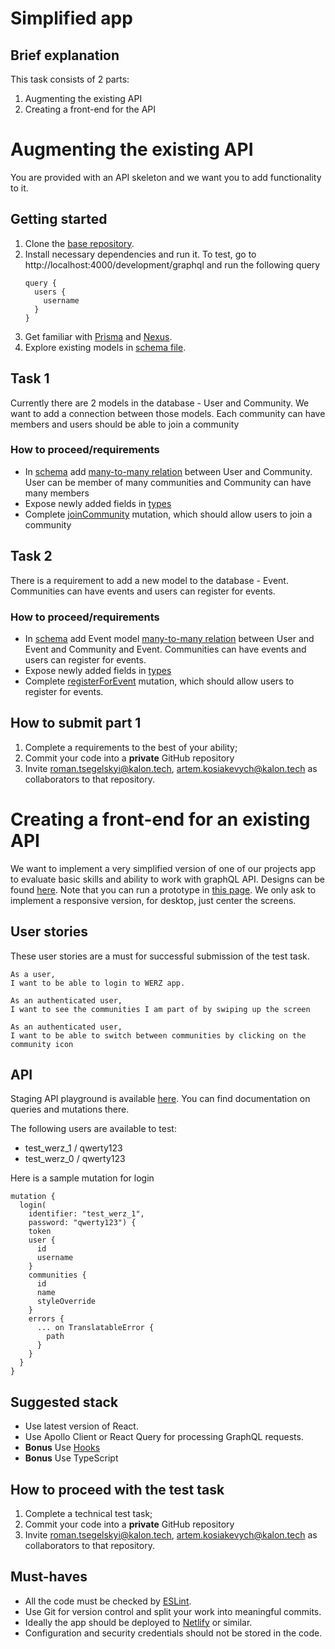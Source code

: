 # Simplified app

## Brief explanation

This task consists of 2 parts:
1. Augmenting the existing API
2. Creating a front-end for the API

# Augmenting the existing API

You are provided with an API skeleton and we want you to add functionality to it.

## Getting started

1. Clone the [base repository](https://github.com/kalontech/api-test-task).
2. Install necessary dependencies and run it. To test, go to http://localhost:4000/development/graphql and run the following query
    ```
    query {
      users {
        username
      }
    }
    ```
3. Get familiar with [Prisma](https://www.prisma.io/docs/) and [Nexus](https://nexusjs.org/docs/plugins/prisma).
4. Explore existing models in [schema file](https://github.com/kalontech/api-test-task/blob/master/prisma/schema.prisma).

## Task 1

Currently there are 2 models in the database - User and Community. We want to add a connection between those models. Each community can have members and users should be able to join a community

### How to proceed/requirements

- In [schema](https://github.com/kalontech/api-test-task/blob/master/prisma/schema.prisma) add [many-to-many relation](https://www.prisma.io/docs/concepts/components/prisma-schema/relations) between User and Community. User can be member of many communities and Community can have many members
- Expose newly added fields in [types](https://github.com/kalontech/api-test-task/tree/master/src/graphql/types)
- Complete [joinCommunity](https://github.com/kalontech/api-test-task/blob/master/src/graphql/resolvers/join-community.ts) mutation, which should allow users to join a community

## Task 2

There is a requirement to add a new model to the database - Event. Communities can have events and users can register for events.

### How to proceed/requirements

- In [schema](https://github.com/kalontech/api-test-task/blob/master/prisma/schema.prisma) add Event model [many-to-many relation](https://www.prisma.io/docs/concepts/components/prisma-schema/relations) between User and Event and Community and Event. Communities can have events and users can register for events.
- Expose newly added fields in [types](https://github.com/kalontech/api-test-task/tree/master/src/graphql/types)
- Complete [registerForEvent](https://github.com/kalontech/api-test-task/blob/master/src/graphql/resolvers/register-for-event.ts) mutation, which should allow users to register for events.

## How to submit part 1

1. Complete a requirements to the best of your ability;
2. Commit your code into a **private** GitHub repository
3. Invite roman.tsegelskyi@kalon.tech, artem.kosiakevych@kalon.tech as collaborators to that repository.

# Creating a front-end for an existing API

We want to implement a very simplified version of one of our projects app to evaluate basic skills and ability to work with graphQL API. Designs can be found [here](https://www.figma.com/file/BOzAEEdWjbxFYSyzbtC6nM/Fullstack-Test-Task?node-id=1%3A674). Note that you can run a prototype in [this page](https://www.figma.com/file/gnXvPeCsz5wZhrUCEKWomG/WERZ-Test-Task?node-id=0%3A1). We only ask to implement a responsive version, for desktop, just center the screens.


## User stories

These user stories are a must for successful submission of the test task.

```
As a user,
I want to be able to login to WERZ app.
```

```
As an authenticated user,
I want to see the communities I am part of by swiping up the screen
```

```
As an authenticated user,
I want to be able to switch between communities by clicking on the community icon
```

## API

Staging API playground is available [here](https://23759erwg9.execute-api.eu-central-1.amazonaws.com/staging/graphql). You can find documentation on queries and mutations there. 

The following users are available to test:
- test_werz_1 / qwerty123
- test_werz_0 / qwerty123

Here is a sample mutation for login

```
mutation {
  login(
    identifier: "test_werz_1",
    password: "qwerty123") {
    token
    user {
      id
      username
    }
    communities {
      id
      name
      styleOverride
    }
    errors {
      ... on TranslatableError {
        path
      }
    }
  }
}
```

## Suggested stack

- Use latest version of React.
- Use Apollo Client or React Query for processing GraphQL requests.
- **Bonus** Use [Hooks](https://reactjs.org/docs/hooks-intro.html)
- **Bonus** Use TypeScript

## How to proceed with the test task

1. Complete a technical test task;
2. Commit your code into a **private** GitHub repository
3. Invite roman.tsegelskyi@kalon.tech, artem.kosiakevych@kalon.tech as collaborators to that repository.

## Must-haves

- All the code must be checked by [ESLint](https://github.com/eslint/eslint).
- Use Git for version control and split your work into meaningful commits.
- Ideally the app should be deployed to [Netlify](https://www.netlify.com/with/react/) or similar.
- Configuration and security credentials should not be stored in the code.
